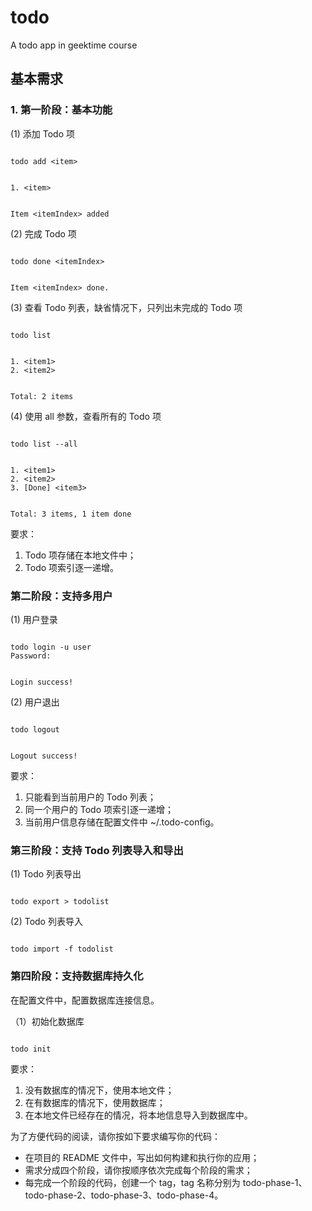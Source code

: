 # todo
A todo app in geektime course

## 基本需求

### 1. 第一阶段：基本功能

(1) 添加 Todo 项
```

todo add <item>


1. <item>


Item <itemIndex> added
```

(2) 完成 Todo 项
```

todo done <itemIndex>


Item <itemIndex> done.
```

(3) 查看 Todo 列表，缺省情况下，只列出未完成的 Todo 项
```

todo list


1. <item1>
2. <item2>


Total: 2 items
```

(4) 使用 all 参数，查看所有的 Todo 项
```

todo list --all


1. <item1>
2. <item2>
3. [Done] <item3>


Total: 3 items, 1 item done
```

要求：
1. Todo 项存储在本地文件中；
2. Todo 项索引逐一递增。

### 第二阶段：支持多用户

(1) 用户登录
```

todo login -u user
Password: 


Login success!
```
(2) 用户退出
```

todo logout


Logout success!
```

要求：
1. 只能看到当前用户的 Todo 列表；
2. 同一个用户的 Todo 项索引逐一递增；
3. 当前用户信息存储在配置文件中 ~/.todo-config。

### 第三阶段：支持 Todo 列表导入和导出
(1) Todo 列表导出
```

todo export > todolist
```
(2) Todo 列表导入
```

todo import -f todolist
```

### 第四阶段：支持数据库持久化
在配置文件中，配置数据库连接信息。

（1）初始化数据库
```

todo init
```

要求：
1. 没有数据库的情况下，使用本地文件；
2. 在有数据库的情况下，使用数据库；
3. 在本地文件已经存在的情况，将本地信息导入到数据库中。

为了方便代码的阅读，请你按如下要求编写你的代码：

* 在项目的 README 文件中，写出如何构建和执行你的应用；
* 需求分成四个阶段，请你按顺序依次完成每个阶段的需求；
* 每完成一个阶段的代码，创建一个 tag，tag 名称分别为 todo-phase-1、todo-phase-2、todo-phase-3、todo-phase-4。
